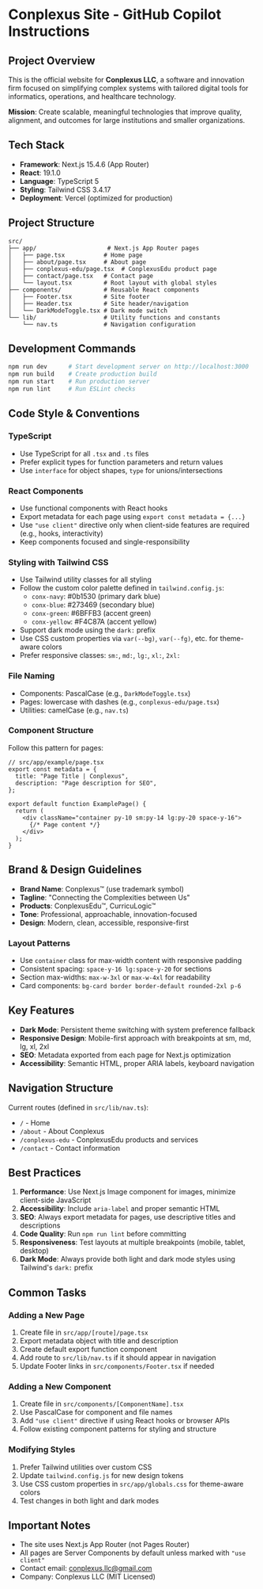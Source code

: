 # Conplexus Site - GitHub Copilot Instructions

## Project Overview

This is the official website for **Conplexus LLC**, a software and innovation firm focused on simplifying complex systems with tailored digital tools for informatics, operations, and healthcare technology.

**Mission**: Create scalable, meaningful technologies that improve quality, alignment, and outcomes for large institutions and smaller organizations.

## Tech Stack

- **Framework**: Next.js 15.4.6 (App Router)
- **React**: 19.1.0
- **Language**: TypeScript 5
- **Styling**: Tailwind CSS 3.4.17
- **Deployment**: Vercel (optimized for production)

## Project Structure

```
src/
├── app/                    # Next.js App Router pages
│   ├── page.tsx           # Home page
│   ├── about/page.tsx     # About page
│   ├── conplexus-edu/page.tsx  # ConplexusEdu product page
│   ├── contact/page.tsx   # Contact page
│   └── layout.tsx         # Root layout with global styles
├── components/            # Reusable React components
│   ├── Footer.tsx         # Site footer
│   ├── Header.tsx         # Site header/navigation
│   └── DarkModeToggle.tsx # Dark mode switch
└── lib/                   # Utility functions and constants
    └── nav.ts             # Navigation configuration
```

## Development Commands

```bash
npm run dev      # Start development server on http://localhost:3000
npm run build    # Create production build
npm run start    # Run production server
npm run lint     # Run ESLint checks
```

## Code Style & Conventions

### TypeScript

- Use TypeScript for all `.tsx` and `.ts` files
- Prefer explicit types for function parameters and return values
- Use `interface` for object shapes, `type` for unions/intersections

### React Components

- Use functional components with React hooks
- Export metadata for each page using `export const metadata = {...}`
- Use `"use client"` directive only when client-side features are required (e.g., hooks, interactivity)
- Keep components focused and single-responsibility

### Styling with Tailwind CSS

- Use Tailwind utility classes for all styling
- Follow the custom color palette defined in `tailwind.config.js`:
  - `conx-navy`: #0b1530 (primary dark blue)
  - `conx-blue`: #273469 (secondary blue)
  - `conx-green`: #6BFFB3 (accent green)
  - `conx-yellow`: #F4C87A (accent yellow)
- Support dark mode using the `dark:` prefix
- Use CSS custom properties via `var(--bg)`, `var(--fg)`, etc. for theme-aware colors
- Prefer responsive classes: `sm:`, `md:`, `lg:`, `xl:`, `2xl:`

### File Naming

- Components: PascalCase (e.g., `DarkModeToggle.tsx`)
- Pages: lowercase with dashes (e.g., `conplexus-edu/page.tsx`)
- Utilities: camelCase (e.g., `nav.ts`)

### Component Structure

Follow this pattern for pages:

```tsx
// src/app/example/page.tsx
export const metadata = {
  title: "Page Title | Conplexus",
  description: "Page description for SEO",
};

export default function ExamplePage() {
  return (
    <div className="container py-10 sm:py-14 lg:py-20 space-y-16">
      {/* Page content */}
    </div>
  );
}
```

## Brand & Design Guidelines

- **Brand Name**: Conplexus™ (use trademark symbol)
- **Tagline**: "Connecting the Complexities between Us"
- **Products**: ConplexusEdu™, CurricuLogic™
- **Tone**: Professional, approachable, innovation-focused
- **Design**: Modern, clean, accessible, responsive-first

### Layout Patterns

- Use `container` class for max-width content with responsive padding
- Consistent spacing: `space-y-16 lg:space-y-20` for sections
- Section max-widths: `max-w-3xl` or `max-w-4xl` for readability
- Card components: `bg-card border border-default rounded-2xl p-6`

## Key Features

- **Dark Mode**: Persistent theme switching with system preference fallback
- **Responsive Design**: Mobile-first approach with breakpoints at sm, md, lg, xl, 2xl
- **SEO**: Metadata exported from each page for Next.js optimization
- **Accessibility**: Semantic HTML, proper ARIA labels, keyboard navigation

## Navigation Structure

Current routes (defined in `src/lib/nav.ts`):
- `/` - Home
- `/about` - About Conplexus
- `/conplexus-edu` - ConplexusEdu products and services
- `/contact` - Contact information

## Best Practices

1. **Performance**: Use Next.js Image component for images, minimize client-side JavaScript
2. **Accessibility**: Include `aria-label` and proper semantic HTML
3. **SEO**: Always export metadata for pages, use descriptive titles and descriptions
4. **Code Quality**: Run `npm run lint` before committing
5. **Responsiveness**: Test layouts at multiple breakpoints (mobile, tablet, desktop)
6. **Dark Mode**: Always provide both light and dark mode styles using Tailwind's `dark:` prefix

## Common Tasks

### Adding a New Page

1. Create file in `src/app/[route]/page.tsx`
2. Export metadata object with title and description
3. Create default export function component
4. Add route to `src/lib/nav.ts` if it should appear in navigation
5. Update Footer links in `src/components/Footer.tsx` if needed

### Adding a New Component

1. Create file in `src/components/[ComponentName].tsx`
2. Use PascalCase for component and file names
3. Add `"use client"` directive if using React hooks or browser APIs
4. Follow existing component patterns for styling and structure

### Modifying Styles

1. Prefer Tailwind utilities over custom CSS
2. Update `tailwind.config.js` for new design tokens
3. Use CSS custom properties in `src/app/globals.css` for theme-aware colors
4. Test changes in both light and dark modes

## Important Notes

- The site uses Next.js App Router (not Pages Router)
- All pages are Server Components by default unless marked with `"use client"`
- Contact email: conplexus.llc@gmail.com
- Company: Conplexus LLC (MIT Licensed)
